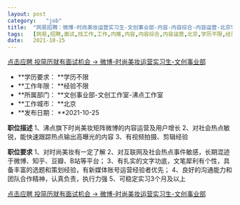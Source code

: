 ```yaml
---
layout:	post
category:	"job"
title:	"网易招聘：微博-时尚美妆运营实习生-文创事业部-内容-内容综合-内容运营-北京学历不限经验不限"
tags:	[网易,招聘,面试,找工作,工作,内推,内容,内容综合,内容运营,北京,学历不限,经验不限]
date:	2021-10-25
---
```


[点击应聘 投简历就有面试机会 -> 微博-时尚美妆运营实习生-文创事业部](http://mobile.bole.netease.com/bole/boleDetail?id=35826&employeeId=346f03c3cda5f04c&key=all)



- **学历要求： **学历不限
- **工作年限： **经验不限
- **所属部门： **文创事业部-文创工作室-沸点工作室
- **工作城市： **北京
- **发布日期： **2021-10-25



**职位描述**
1、沸点旗下时尚美妆矩阵微博的内容运营及用户增长
2、对社会热点敏锐，能快速跟踪热点输出高曝光的内容
3、有视频拍摄、剪辑经验



**职位要求**
1、对时尚美妆有一定了解
2、对互联网及社会热点事件敏感，长期混迹于微博、知乎、豆瓣、B站等平台；
3、有扎实的文字功底，文笔犀利有个性，具备丰富的选题和策划经验，有新媒体账号运营经验者优先；
4、良好的沟通能力和团队合作精神，认真负责，执行力强
5、可稳定实习3个月及以上



[点击应聘 投简历就有面试机会 -> 微博-时尚美妆运营实习生-文创事业部](http://mobile.bole.netease.com/bole/boleDetail?id=35826&employeeId=346f03c3cda5f04c&key=all)